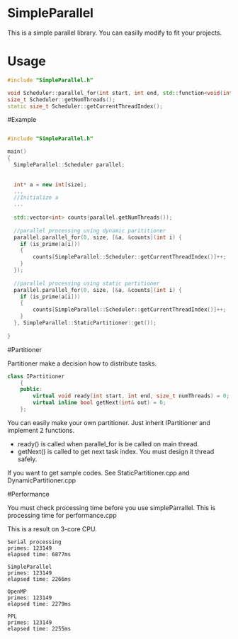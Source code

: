 # SimpleParallel
This is a simple parallel library. You can easilly modify to fit your projects.

# Usage

```c++
#include "SimpleParallel.h"

void Scheduler::parallel_for(int start, int end, std::function<void(int)> task, IPartitioner* partitioner = DynamicPartitioner::get());
size_t Scheduler::getNumThreads();
static size_t Scheduler::getCurrentThreadIndex();
```

#Example
```c++

#include "SimpleParallel.h"

main()
{
  SimpleParallel::Scheduler parallel;
  
  
  int* a = new int[size];
  ...
  //Initialize a
  ...
  
  std::vector<int> counts(parallel.getNumThreads());
 
  //parallel processing using dynamic parititioner 
  parallel.parallel_for(0, size, [&a, &counts](int i) {
    if (is_prime(a[i]))
    {
        counts[SimpleParallel::Scheduler::getCurrentThreadIndex()]++;
    }
  });
  
  //parallel processing using static partitioner
  parallel.parallel_for(0, size, [&a, &counts](int i) {
    if (is_prime(a[i]))
    {
        counts[SimpleParallel::Scheduler::getCurrentThreadIndex()]++;
    }
  }, SimpleParallel::StaticPartitioner::get());
  
}
```

#Partitioner

Partitioner make a decision how to distribute tasks.

```c++
class IPartitioner
	{
	public:
		virtual void ready(int start, int end, size_t numThreads) = 0;
		virtual inline bool getNext(int& out) = 0;
	};
```

You can easily make your own partitioner. Just inherit IPartitioner and implement 2 functions.

* ready() is called when parallel_for is be called on main thread.
* getNext() is called to get next task index. You must design it thread safely.

If you want to get sample codes. See StaticPartitioner.cpp and DynamicPartitioner.cpp

#Performance

You must check processing time before you use simpleParrallel. This is processing time for performance.cpp

This is a result on 3-core CPU.

```
Serial processing
primes: 123149
elapsed time: 6877ms

SimpleParallel
primes: 123149
elapsed time: 2266ms

OpenMP
primes: 123149
elapsed time: 2279ms

PPL
primes: 123149
elapsed time: 2255ms
```



